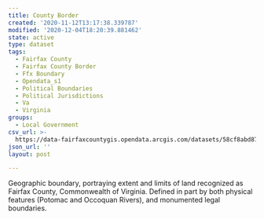 ```yaml
---
title: County Border
created: '2020-11-12T13:17:38.339787'
modified: '2020-12-04T18:20:39.881462'
state: active
type: dataset
tags:
  - Fairfax County
  - Fairfax County Border
  - Ffx Boundary
  - Opendata_s1
  - Political Boundaries
  - Political Jurisdictions
  - Va
  - Virginia
groups:
  - Local Government
csv_url: >-
  https://data-fairfaxcountygis.opendata.arcgis.com/datasets/58cf8abd870e47aeb1be8911983d2d44_15.csv?outSR=%7B%22latestWkid%22%3A2283%2C%22wkid%22%3A102746%7D
json_url: ''
layout: post

---
```

Geographic boundary, portraying extent and limits of land recognized as Fairfax County, Commonwealth of Virginia. Defined in part by both physical features (Potomac and Occoquan Rivers), and monumented legal boundaries.
